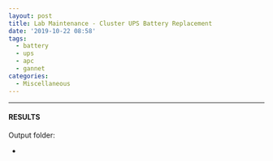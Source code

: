 ```yaml
---
layout: post
title: Lab Maintenance - Cluster UPS Battery Replacement
date: '2019-10-22 08:58'
tags: 
  - battery
  - ups
  - apc
  - gannet
categories: 
  - Miscellaneous
---
```




---

#### RESULTS

Output folder:

- []()


